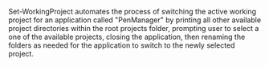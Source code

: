 Set-WorkingProject automates the process of switching the active working project for an application called "PenManager" by printing all other available project directories within the root projects folder, prompting user to select a one of the available projects, closing the application, then renaming the folders as needed for the application to switch to the newly selected project.
